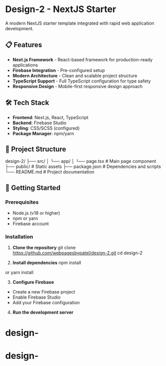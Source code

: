 # Design-2 -   NextJS Starter

A modern NextJS starter template integrated with  rapid web application development.


## 📋 Features

- **Next.js Framework** - React-based framework for production-ready applications
- **Firebase Integration** - Pre-configured   setup
- **Modern Architecture** - Clean and scalable project structure
- **TypeScript Support** - Full TypeScript configuration for type safety
- **Responsive Design** - Mobile-first responsive design approach

## 🛠️ Tech Stack

- **Frontend**: Next.js, React, TypeScript
- **Backend**: Firebase Studio
- **Styling**: CSS/SCSS (configured)
- **Package Manager**: npm/yarn

## 📁 Project Structure

design-2/
├── src/
│ └── app/
│ └── page.tsx # Main page component
├── public/ # Static assets
├── package.json # Dependencies and scripts
└── README.md # Project documentation
 

## 🚀 Getting Started

### Prerequisites

- Node.js (v18 or higher)
- npm or yarn
- Firebase account

### Installation

1. **Clone the repository**
git clone https://github.com/webpagesbypatel/design-2.git
cd design-2

 
2. **Install dependencies**
npm install

or
yarn install

 

3. **Configure Firebase**
- Create a new Firebase project
- Enable Firebase Studio
- Add your Firebase configuration

4. **Run the development server**
# design-
# design-
